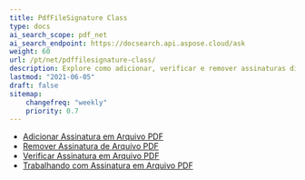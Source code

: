 ```yaml
---
title: PdfFileSignature Class
type: docs
ai_search_scope: pdf_net
ai_search_endpoint: https://docsearch.api.aspose.cloud/ask
weight: 60
url: /pt/net/pdffilesignature-class/
description: Explore como adicionar, verificar e remover assinaturas digitais de documentos PDF em .NET usando a classe PDFFileSignature com Aspose.PDF.
lastmod: "2021-06-05"
draft: false
sitemap:
    changefreq: "weekly"
    priority: 0.7
---
```

- [Adicionar Assinatura em Arquivo PDF](/pdf/net/add-signature-in-pdf/)
- [Remover Assinatura de Arquivo PDF](/pdf/net/remove-signature-from-pdf/)
- [Verificar Assinatura em Arquivo PDF](/pdf/net/verify-signature-in-pdf/)
- [Trabalhando com Assinatura em Arquivo PDF](/pdf/net/add-signature-in-pdf/)